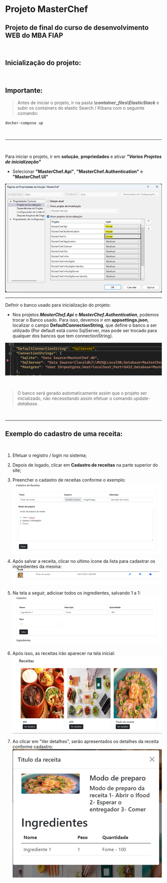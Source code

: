 # Projeto MasterChef

## Projeto de final do curso de desenvolvimento WEB do MBA FIAP


&nbsp;
## Inicialização do projeto:

&nbsp;

## Importante:
> Antes de iniciar o projeto, ir na pasta 
> ***\container_files\ElasticStack*** e subir os containers do elastic Search / Kibana com o seguinte comando:

```bash
docker-compose up
```

&nbsp;

---

&nbsp;

Para iniciar o projeto, ir em **solução**, **propriedades** e ativar ***"Varios Projetos de inicialização"***

- Selecionar **"MasterChef.Api"**, **"MasterChef.Authentication"** e **"MasterChef.UI"**

![tela de propriedades](docs/imgs/propImg1.png "tela de propriedades")

---
Definir o banco usado para inicialização do projeto:

  - Nos projetos ***MasterChef.Api*** e ***MasterChef.Authentication***, podemos trocar o Banco usado. Para isso, devemos ir em **appsettings.json**, localizar o campo **DefaultConnectionString**, que define o banco a ser utilizado (Por default está como SqlServer, mas pode ser trocado para qualquer dos bancos que tem connectionString).

![tela de escolha do tipo do banco](docs/imgs/appsetings.png "tela de definição do banco")

&nbsp;

> O banco será gerado automaticamente assim que o projeto ser inicializado, não necessitando assim efetuar o comando *update-database*.

&nbsp;

---
## Exemplo do cadastro de uma receita:
&nbsp;

1. Efetuar o registro / login no sistema;

2. Depois de logado, clicar em **Cadastro de receitas** na parte superior do site;

3. Preencher o cadastro de receitas conforme o exemplo:
![cadastro da receita](docs/imgs/cadastro_receita.png "cadastro da receita")

4. Após salvar a receita, clicar no ultimo ícone da lista para cadastrar os ingredientes da mesma:
![Adição de ingredientes da receita](docs/imgs/adicao_de_ingredientes.png "Adição de ingredientes da receita")

5. Na tela a seguir, adicioar todos os ingredientes, salvando 1 a 1:
![Cadastro de ingredientes da receita](docs/imgs/adicao_de_ingredientes-1.png "Cadastro de ingredientes da receita")

6. Após isso, as receitas irão aparecer na tela inicial:
![Listagem de receitas](docs/imgs/tela_receitas.png "Listagem de receitas")

7. Ao clicar em "Ver detalhes", serão apresentados os detalhes da receita conforme cadastro:
![Listagem de receitas](docs/imgs/detalhes_receita.png "Listagem de receitas")
